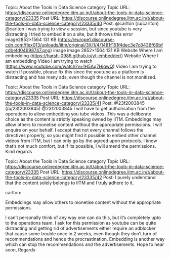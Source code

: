Topic: About the Tools in Data Science category
Topic URL: https://discourse.onlinedegree.iitm.ac.in/t/about-the-tools-in-data-science-category/23335
Post URL: https://discourse.onlinedegree.iitm.ac.in/t/about-the-tools-in-data-science-category/23335/40
Post:  @carlton (/u/carlton) @carlton  I was trying to view a session, but since youtube is very distracting I tried to embed it on a site, but it throws this error 
 image2852×1564 131 KB (https://europe1.discourse-cdn.com/flex013/uploads/iitm/original/3X/1/4/1481f151f4dec3e7c8436f69bfcdbefd04698747.png) image image 2852×1564 131 KB 
 Website Where I am embedding (https://harsh-0986.github.io/yt-embedder/) Website Where I am embedding 
 Video I am trying to watch (https://www.youtube.com/watch?v=1H5Aq7HjqwQ) Video I am trying to watch 
 If possible, please fix this since the youtube as a platform is distracting and has many ads, even though the channel is not monitized. 

Topic: About the Tools in Data Science category
Topic URL: https://discourse.onlinedegree.iitm.ac.in/t/about-the-tools-in-data-science-category/23335
Post URL: https://discourse.onlinedegree.iitm.ac.in/t/about-the-tools-in-data-science-category/23335/41
Post:  @23f2003845 (/u/23f2003845) @23f2003845 
 I will have to get authorisation from the operations to allow embedding you tube videos. This was a deliberate choice as the content is strictly speaking owned by IITM. Embeddings may allow others to monetise content without the appropriate permissions. 
 I will enquire on your behalf. I accept that not every channel follows the directives properly, so you might find it possible to embed other channel videos from IITM, but I can only go by the agreed upon protocols. 
 I know that’s not much comfort, but if its possible, I will amend the permissions. 
 Kind regards 

Topic: About the Tools in Data Science category
Topic URL: https://discourse.onlinedegree.iitm.ac.in/t/about-the-tools-in-data-science-category/23335
Post URL: https://discourse.onlinedegree.iitm.ac.in/t/about-the-tools-in-data-science-category/23335/42
Post:  I purely understand that the content solely belongs to IITM and I truly adhere to it. 
 
 
 
   carlton: 
 
 Embeddings may allow others to monetise content without the appropriate permissions. 
 
 I can’t personally think of any way one can do this, but it’s completely upto to the operations team. 
 I ask for this permission as youtube can be quite distracting and getting rid of advertisements either require an adblocker that cause some trouble once in 2 weeks, even though they don’t turn of recommendations and hence the procrastination. Embedding is another way which can stop the recommendations and the advertisements. 
 Hope to hear soon, 
Regards 
